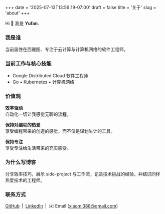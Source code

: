 +++
date = '2025-07-13T13:56:19-07:00'
draft = false
title = '关于'
slug = 'about'
+++

Hi 👋 我是 **Yufan**.

### 我是谁  

当前居住在西雅图、专注于云计算与计算机网络的软件工程师。

### 当前工作与核心技能  

- Google Distributed Cloud 软件工程师  
- Go • Kubernetes • 计算机网络

### 价值观

**效率驱动**  
自动化一切让我感觉无聊的流程。  

**保持对编程的热爱**  
享受编程带来的创造的感觉，而不仅是谋划生计的工具。

**保持专注**  
享受专注给生活带来的充实感受。

### 为什么写博客  

分享效率技巧，展示 side-project 与工作流，记录技术挑战的经验，并结识同样热爱技术的工程师。  

### 联系方式
[GitHub](https://github.com/xiaomi388) | [LinkedIn](https://www.linkedin.com/in/yu-fan-chen/) | ✉️ Email (xiaomi388@gmail.com)


